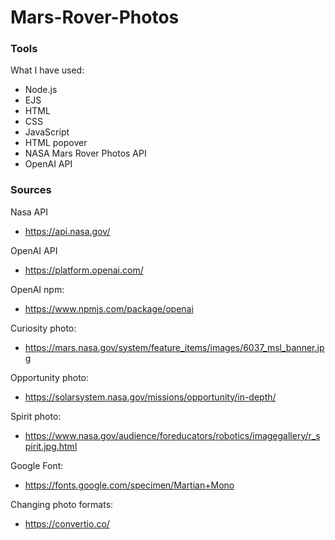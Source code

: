 # Mars-Rover-Photos

### Tools

What I have used:
* Node.js
* EJS
* HTML
* CSS
* JavaScript
* HTML popover
* NASA Mars Rover Photos API
* OpenAI API

### Sources

Nasa API
* https://api.nasa.gov/

OpenAI API
* https://platform.openai.com/

OpenAI npm:
* https://www.npmjs.com/package/openai

Curiosity photo:
* https://mars.nasa.gov/system/feature_items/images/6037_msl_banner.jpg

Opportunity photo:
* https://solarsystem.nasa.gov/missions/opportunity/in-depth/

Spirit photo:
* https://www.nasa.gov/audience/foreducators/robotics/imagegallery/r_spirit.jpg.html

Google Font:
* https://fonts.google.com/specimen/Martian+Mono

Changing photo formats:
* https://convertio.co/
